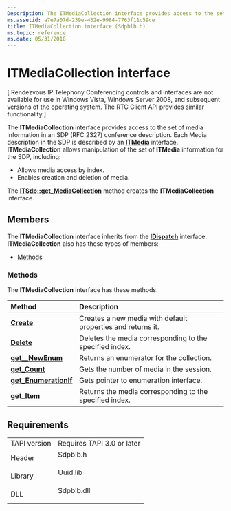 ```yaml
---
Description: The ITMediaCollection interface provides access to the set of media information in an SDP (RFC 2327) conference description.
ms.assetid: a7e7a07d-239e-432e-9984-7763f11c59ce
title: ITMediaCollection interface (Sdpblb.h)
ms.topic: reference
ms.date: 05/31/2018
---
```


# ITMediaCollection interface

\[ Rendezvous IP Telephony Conferencing controls and interfaces are not available for use in Windows Vista, Windows Server 2008, and subsequent versions of the operating system. The RTC Client API provides similar functionality.\]

The **ITMediaCollection** interface provides access to the set of media information in an SDP (RFC 2327) conference description. Each Media description in the SDP is described by an [**ITMedia**](itmedia.md) interface. **ITMediaCollection** allows manipulation of the set of **ITMedia** information for the SDP, including:

-   Allows media access by index.
-   Enables creation and deletion of media.

The [**ITSdp::get\_MediaCollection**](itsdp-get-mediacollection.md) method creates the **ITMediaCollection** interface.

## Members

The **ITMediaCollection** interface inherits from the [**IDispatch**](/windows/win32/api/oaidl/nn-oaidl-idispatch) interface. **ITMediaCollection** also has these types of members:

-   [Methods](#methods)

### Methods

The **ITMediaCollection** interface has these methods.



| Method                                                            | Description                                                            |
|:------------------------------------------------------------------|:-----------------------------------------------------------------------|
| [**Create**](itmediacollection-create.md)                        | Creates a new media with default properties and returns it.<br/> |
| [**Delete**](itmediacollection-delete.md)                        | Deletes the media corresponding to the specified index.<br/>     |
| [**get\_\_NewEnum**](itmediacollection-get--newenum.md)          | Returns an enumerator for the collection.<br/>                   |
| [**get\_Count**](itmediacollection-get-count.md)                 | Gets the number of media in the session.<br/>                    |
| [**get\_EnumerationIf**](itmediacollection-get-enumerationif.md) | Gets pointer to enumeration interface.<br/>                      |
| [**get\_Item**](itmediacollection-get-item.md)                   | Returns the media corresponding to the specified index.<br/>     |



 

## Requirements



|                         |                                                                                       |
|-------------------------|---------------------------------------------------------------------------------------|
| TAPI version<br/> | Requires TAPI 3.0 or later<br/>                                                 |
| Header<br/>       | <dl> <dt>Sdpblb.h</dt> </dl>   |
| Library<br/>      | <dl> <dt>Uuid.lib</dt> </dl>   |
| DLL<br/>          | <dl> <dt>Sdpblb.dll</dt> </dl> |



 

